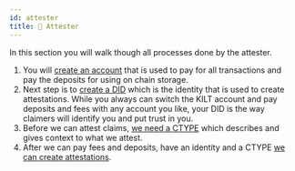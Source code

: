 ```yaml
---
id: attester
title: 🏢 Attester
---
```


In this section you will walk though all processes done by the attester.

1. You will [create an account](./account) that is used to pay for all transactions and pay the deposits for using on chain storage.
2. Next step is to [create a DID](./did) which is the identity that is used to create attestations. While you always can switch the KILT account and pay deposits and fees with any account you like, your DID is the way claimers will identify you and put trust in you.
3. Before we can attest claims, [we need a CTYPE](./ctype) which describes and gives context to what we attest.
4. After we can pay fees and deposits, have an identity and a CTYPE [we can create attestations](./attestation).
